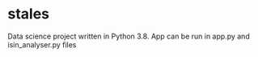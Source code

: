 # stales

Data science project written in Python 3.8.
App can be run in app.py and isin_analyser.py files
